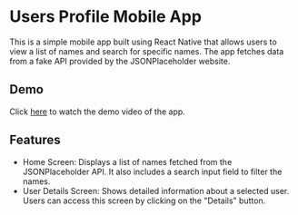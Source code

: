 # Users Profile Mobile App

This is a simple mobile app built using React Native that allows users to view a list of names and search for specific names. The app fetches data from a fake API provided by the JSONPlaceholder website.

## Demo

Click [here](https://github.com/ahmedelayk/Users-Profile/assets/50213964/b2c7f0f6-171b-4e3d-b39d-9f357d564630) to watch the demo video of the app.





## Features

- Home Screen: Displays a list of names fetched from the JSONPlaceholder API. It also includes a search input field to filter the names.
- User Details Screen: Shows detailed information about a selected user. Users can access this screen by clicking on the "Details" button.
